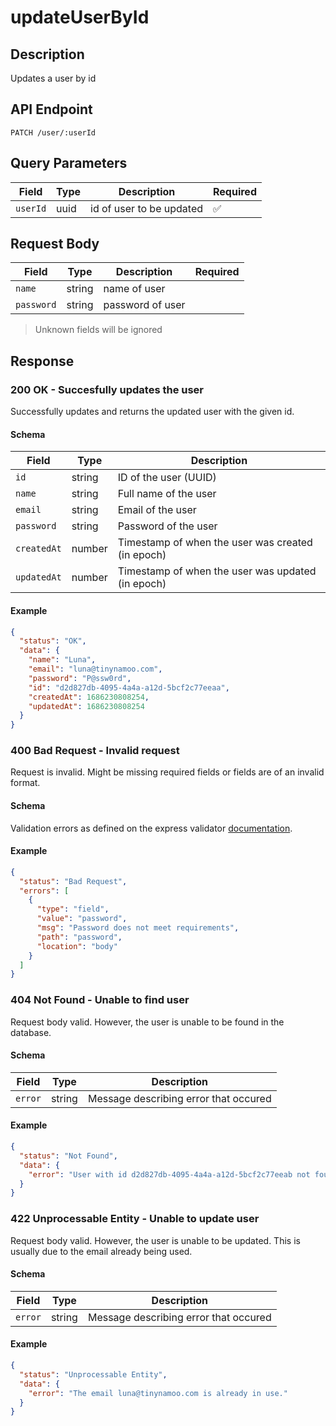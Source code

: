 # updateUserById

## Description

Updates a user by id

## API Endpoint

`PATCH /user/:userId`

## Query Parameters

| Field    | Type | Description              | Required |
| -------- | ---- | ------------------------ | -------- |
| `userId` | uuid | id of user to be updated | ✅       |

## Request Body

| Field      | Type   | Description      | Required |
| ---------- | ------ | ---------------- | -------- |
| `name`     | string | name of user     |          |
| `password` | string | password of user |          |

> Unknown fields will be ignored

## Response

### 200 OK - Succesfully updates the user

Successfully updates and returns the updated user with the given id.

#### Schema

| Field       | Type   | Description                                       |
| ----------- | ------ | ------------------------------------------------- |
| `id`        | string | ID of the user (UUID)                             |
| `name`      | string | Full name of the user                             |
| `email`     | string | Email of the user                                 |
| `password`  | string | Password of the user                              |
| `createdAt` | number | Timestamp of when the user was created (in epoch) |
| `updatedAt` | number | Timestamp of when the user was updated (in epoch) |

#### Example

```json
{
  "status": "OK",
  "data": {
    "name": "Luna",
    "email": "luna@tinynamoo.com",
    "password": "P@ssw0rd",
    "id": "d2d827db-4095-4a4a-a12d-5bcf2c77eeaa",
    "createdAt": 1686230808254,
    "updatedAt": 1686230808254
  }
}
```

### 400 Bad Request - Invalid request

Request is invalid. Might be missing required fields or fields are of an invalid format.

#### Schema

Validation errors as defined on the express validator [documentation](https://express-validator.github.io/docs/api/validation-result/#error-types).

#### Example

```json
{
  "status": "Bad Request",
  "errors": [
    {
      "type": "field",
      "value": "password",
      "msg": "Password does not meet requirements",
      "path": "password",
      "location": "body"
    }
  ]
}
```

### 404 Not Found - Unable to find user

Request body valid. However, the user is unable to be found in the database.

#### Schema

| Field   | Type   | Description                           |
| ------- | ------ | ------------------------------------- |
| `error` | string | Message describing error that occured |

#### Example

```json
{
  "status": "Not Found",
  "data": {
    "error": "User with id d2d827db-4095-4a4a-a12d-5bcf2c77eeab not found."
  }
}
```

### 422 Unprocessable Entity - Unable to update user

Request body valid. However, the user is unable to be updated. This is usually due to the email already being used.

#### Schema

| Field   | Type   | Description                           |
| ------- | ------ | ------------------------------------- |
| `error` | string | Message describing error that occured |

#### Example

```json
{
  "status": "Unprocessable Entity",
  "data": {
    "error": "The email luna@tinynamoo.com is already in use."
  }
}
```
